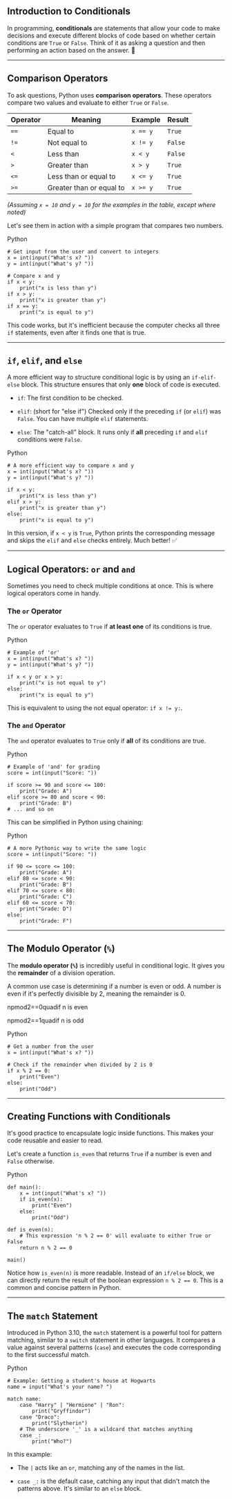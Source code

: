 
## **Introduction to Conditionals**

In programming, **conditionals** are statements that allow your code to make decisions and execute different blocks of code based on whether certain conditions are `True` or `False`. Think of it as asking a question and then performing an action based on the answer. 🤔

---

## **Comparison Operators**

To ask questions, Python uses **comparison operators**. These operators compare two values and evaluate to either `True` or `False`.

|Operator|Meaning|Example|Result|
|---|---|---|---|
|`==`|Equal to|`x == y`|`True`|
|`!=`|Not equal to|`x != y`|`False`|
|`<`|Less than|`x < y`|`False`|
|`>`|Greater than|`x > y`|`True`|
|`<=`|Less than or equal to|`x <= y`|`True`|
|`>=`|Greater than or equal to|`x >= y`|`True`|

_(Assuming `x = 10` and `y = 10` for the examples in the table, except where noted)_

Let's see them in action with a simple program that compares two numbers.

Python

```
# Get input from the user and convert to integers
x = int(input("What's x? "))
y = int(input("What's y? "))

# Compare x and y
if x < y:
    print("x is less than y")
if x > y:
    print("x is greater than y")
if x == y:
    print("x is equal to y")
```

This code works, but it's inefficient because the computer checks all three `if` statements, even after it finds one that is true.

---

## **`if`, `elif`, and `else`**

A more efficient way to structure conditional logic is by using an `if-elif-else` block. This structure ensures that only **one** block of code is executed.

- `if`: The first condition to be checked.
    
- `elif`: (short for "else if") Checked only if the preceding `if` (or `elif`) was `False`. You can have multiple `elif` statements.
    
- `else`: The "catch-all" block. It runs only if **all** preceding `if` and `elif` conditions were `False`.
    

Python

```
# A more efficient way to compare x and y
x = int(input("What's x? "))
y = int(input("What's y? "))

if x < y:
    print("x is less than y")
elif x > y:
    print("x is greater than y")
else:
    print("x is equal to y")
```

In this version, if `x < y` is `True`, Python prints the corresponding message and skips the `elif` and `else` checks entirely. Much better! ✅

---

## **Logical Operators: `or` and `and`**

Sometimes you need to check multiple conditions at once. This is where logical operators come in handy.

### The `or` Operator

The `or` operator evaluates to `True` if **at least one** of its conditions is true.

Python

```
# Example of 'or'
x = int(input("What's x? "))
y = int(input("What's y? "))

if x < y or x > y:
    print("x is not equal to y")
else:
    print("x is equal to y")
```

This is equivalent to using the not equal operator: `if x != y:`.

### The `and` Operator

The `and` operator evaluates to `True` only if **all** of its conditions are true.

Python

```
# Example of 'and' for grading
score = int(input("Score: "))

if score >= 90 and score <= 100:
    print("Grade: A")
elif score >= 80 and score < 90:
    print("Grade: B")
# ... and so on
```

This can be simplified in Python using chaining:

Python

```
# A more Pythonic way to write the same logic
score = int(input("Score: "))

if 90 <= score <= 100:
    print("Grade: A")
elif 80 <= score < 90:
    print("Grade: B")
elif 70 <= score < 80:
    print("Grade: C")
elif 60 <= score < 70:
    print("Grade: D")
else:
    print("Grade: F")
```

---

## **The Modulo Operator (`%`)**

The **modulo operator (`%`)** is incredibly useful in conditional logic. It gives you the **remainder** of a division operation.

A common use case is determining if a number is even or odd. A number is even if it's perfectly divisible by 2, meaning the remainder is 0.

npmod2==0quadif n is even

npmod2==1quadif n is odd

Python

```
# Get a number from the user
x = int(input("What's x? "))

# Check if the remainder when divided by 2 is 0
if x % 2 == 0:
    print("Even")
else:
    print("Odd")
```

---

## **Creating Functions with Conditionals**

It's good practice to encapsulate logic inside functions. This makes your code reusable and easier to read.

Let's create a function `is_even` that returns `True` if a number is even and `False` otherwise.

Python

```
def main():
    x = int(input("What's x? "))
    if is_even(x):
        print("Even")
    else:
        print("Odd")

def is_even(n):
    # This expression 'n % 2 == 0' will evaluate to either True or False
    return n % 2 == 0

main()
```

Notice how `is_even(n)` is more readable. Instead of an `if/else` block, we can directly return the result of the boolean expression `n % 2 == 0`. This is a common and concise pattern in Python.

---

## **The `match` Statement**

Introduced in Python 3.10, the `match` statement is a powerful tool for pattern matching, similar to a `switch` statement in other languages. It compares a value against several patterns (`case`) and executes the code corresponding to the first successful match.

Python

```
# Example: Getting a student's house at Hogwarts
name = input("What's your name? ")

match name:
    case "Harry" | "Hermione" | "Ron":
        print("Gryffindor")
    case "Draco":
        print("Slytherin")
    # The underscore '_' is a wildcard that matches anything
    case _:
        print("Who?")
```

In this example:

- The `|` acts like an `or`, matching any of the names in the list.
    
- `case _:` is the default case, catching any input that didn't match the patterns above. It's similar to an `else` block.